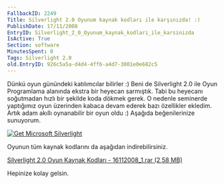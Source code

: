 ```yaml
---
FallbackID: 2249
Title: Silverlight 2.0 Oyunum kaynak kodları ile karşınızda! :)
PublishDate: 17/11/2008
EntryID: Silverlight_2_0_Oyunum_kaynak_kodlari_ile_karsinizda
IsActive: True
Section: software
MinutesSpent: 0
Tags: Silverlight 2.0
old.EntryID: 926c5a5a-d4d4-4ff6-a4d7-3001e0e682c5
---
```

Dünkü oyun günündeki katılımcılar bilirler :) Beni de Silverlight 2.0
ile Oyun Programlama alanında ekstra bir heyecan sarmıştık. Tabi bu
heyecanı soğutmadan hızlı bir şekilde koda dökmek gerek. O nedenle
seminerde yaptığımız oyun üzerinden kabaca devam ederek bazı özellikler
ekledim. Artık adam akıllı oynanabilir bir oyun oldu :) Aşağıda
beğenilerinize sunuyorum.

[![Get Microsoft
Silverlight](http://go.microsoft.com/fwlink/?LinkId=108181)](http://go.microsoft.com/fwlink/?LinkID=124807)

Oyunun tüm kaynak kodlarını da aşağıdan indirebilirsiniz.

[Silverlight 2.0 Oyun Kaynak Kodları - 16112008\_1.rar (2,58
MB)](media/Silverlight_2_0_Oyunum_kaynak_kodlari_ile_karsinizda/16112008_1.rar)

Hepinize kolay gelsin.



